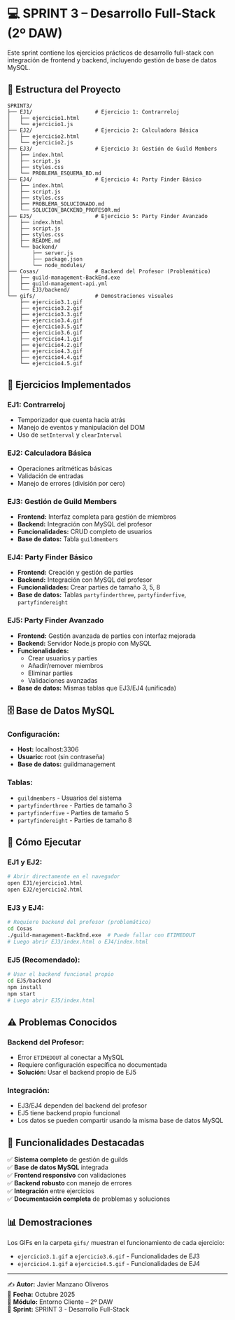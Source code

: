 # 💻 SPRINT 3 – Desarrollo Full-Stack (2º DAW)

Este sprint contiene los ejercicios prácticos de desarrollo full-stack con integración de frontend y backend, incluyendo gestión de base de datos MySQL.

## 📁 Estructura del Proyecto

```
SPRINT3/
├── EJ1/                    # Ejercicio 1: Contrarreloj
│   ├── ejercicio1.html
│   └── ejercicio1.js
├── EJ2/                    # Ejercicio 2: Calculadora Básica
│   ├── ejercicio2.html
│   └── ejercicio2.js
├── EJ3/                    # Ejercicio 3: Gestión de Guild Members
│   ├── index.html
│   ├── script.js
│   ├── styles.css
│   └── PROBLEMA_ESQUEMA_BD.md
├── EJ4/                    # Ejercicio 4: Party Finder Básico
│   ├── index.html
│   ├── script.js
│   ├── styles.css
│   ├── PROBLEMA_SOLUCIONADO.md
│   └── SOLUCION_BACKEND_PROFESOR.md
├── EJ5/                    # Ejercicio 5: Party Finder Avanzado
│   ├── index.html
│   ├── script.js
│   ├── styles.css
│   ├── README.md
│   └── backend/
│       ├── server.js
│       ├── package.json
│       └── node_modules/
├── Cosas/                  # Backend del Profesor (Problemático)
│   ├── guild-management-BackEnd.exe
│   ├── guild-management-api.yml
│   └── EJ3/backend/
└── gifs/                   # Demostraciones visuales
    ├── ejercicio3.1.gif
    ├── ejercicio3.2.gif
    ├── ejercicio3.3.gif
    ├── ejercicio3.4.gif
    ├── ejercicio3.5.gif
    ├── ejercicio3.6.gif
    ├── ejercicio4.1.gif
    ├── ejercicio4.2.gif
    ├── ejercicio4.3.gif
    ├── ejercicio4.4.gif
    └── ejercicio4.5.gif
```

## 🎯 Ejercicios Implementados

### **EJ1: Contrarreloj**
- Temporizador que cuenta hacia atrás
- Manejo de eventos y manipulación del DOM
- Uso de `setInterval` y `clearInterval`

### **EJ2: Calculadora Básica**
- Operaciones aritméticas básicas
- Validación de entradas
- Manejo de errores (división por cero)

### **EJ3: Gestión de Guild Members**
- **Frontend:** Interfaz completa para gestión de miembros
- **Backend:** Integración con MySQL del profesor
- **Funcionalidades:** CRUD completo de usuarios
- **Base de datos:** Tabla `guildmembers`

### **EJ4: Party Finder Básico**
- **Frontend:** Creación y gestión de parties
- **Backend:** Integración con MySQL del profesor
- **Funcionalidades:** Crear parties de tamaño 3, 5, 8
- **Base de datos:** Tablas `partyfinderthree`, `partyfinderfive`, `partyfindereight`

### **EJ5: Party Finder Avanzado**
- **Frontend:** Gestión avanzada de parties con interfaz mejorada
- **Backend:** Servidor Node.js propio con MySQL
- **Funcionalidades:** 
  - Crear usuarios y parties
  - Añadir/remover miembros
  - Eliminar parties
  - Validaciones avanzadas
- **Base de datos:** Mismas tablas que EJ3/EJ4 (unificada)

## 🗄️ Base de Datos MySQL

### **Configuración:**
- **Host:** localhost:3306
- **Usuario:** root (sin contraseña)
- **Base de datos:** guildmanagement

### **Tablas:**
- `guildmembers` - Usuarios del sistema
- `partyfinderthree` - Parties de tamaño 3
- `partyfinderfive` - Parties de tamaño 5
- `partyfindereight` - Parties de tamaño 8

## 🚀 Cómo Ejecutar

### **EJ1 y EJ2:**
```bash
# Abrir directamente en el navegador
open EJ1/ejercicio1.html
open EJ2/ejercicio2.html
```

### **EJ3 y EJ4:**
```bash
# Requiere backend del profesor (problemático)
cd Cosas
./guild-management-BackEnd.exe  # Puede fallar con ETIMEDOUT
# Luego abrir EJ3/index.html o EJ4/index.html
```

### **EJ5 (Recomendado):**
```bash
# Usar el backend funcional propio
cd EJ5/backend
npm install
npm start
# Luego abrir EJ5/index.html
```

## ⚠️ Problemas Conocidos

### **Backend del Profesor:**
- Error `ETIMEDOUT` al conectar a MySQL
- Requiere configuración específica no documentada
- **Solución:** Usar el backend propio de EJ5

### **Integración:**
- EJ3/EJ4 dependen del backend del profesor
- EJ5 tiene backend propio funcional
- Los datos se pueden compartir usando la misma base de datos MySQL

## 🎉 Funcionalidades Destacadas

✅ **Sistema completo** de gestión de guilds  
✅ **Base de datos MySQL** integrada  
✅ **Frontend responsivo** con validaciones  
✅ **Backend robusto** con manejo de errores  
✅ **Integración** entre ejercicios  
✅ **Documentación completa** de problemas y soluciones  

## 📊 Demostraciones

Los GIFs en la carpeta `gifs/` muestran el funcionamiento de cada ejercicio:
- `ejercicio3.1.gif` a `ejercicio3.6.gif` - Funcionalidades de EJ3
- `ejercicio4.1.gif` a `ejercicio4.5.gif` - Funcionalidades de EJ4

---

✍️ **Autor:** Javier Manzano Oliveros  
📆 **Fecha:** Octubre 2025  
🏫 **Módulo:** Entorno Cliente – 2º DAW  
🎯 **Sprint:** SPRINT 3 - Desarrollo Full-Stack
